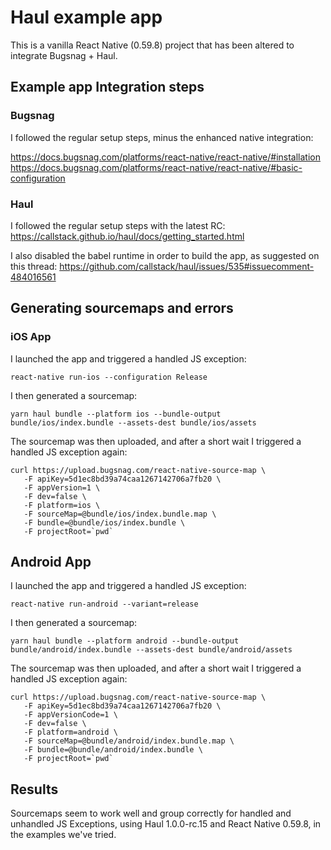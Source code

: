 # Haul example app

This is a vanilla React Native (0.59.8) project that has been altered to integrate Bugsnag + Haul.

## Example app Integration steps

### Bugsnag

I followed the regular setup steps, minus the enhanced native integration:

https://docs.bugsnag.com/platforms/react-native/react-native/#installation
https://docs.bugsnag.com/platforms/react-native/react-native/#basic-configuration

### Haul

I followed the regular setup steps with the latest RC:
https://callstack.github.io/haul/docs/getting_started.html

I also disabled the babel runtime in order to build the app, as suggested on this thread: https://github.com/callstack/haul/issues/535#issuecomment-484016561

## Generating sourcemaps and errors

### iOS App

I launched the app and triggered a handled JS exception:

```
react-native run-ios --configuration Release
```

I then generated a sourcemap:

```
yarn haul bundle --platform ios --bundle-output bundle/ios/index.bundle --assets-dest bundle/ios/assets
```

The sourcemap was then uploaded, and after a short wait I triggered a handled JS exception again:

```
curl https://upload.bugsnag.com/react-native-source-map \
   -F apiKey=5d1ec8bd39a74caa1267142706a7fb20 \
   -F appVersion=1 \
   -F dev=false \
   -F platform=ios \
   -F sourceMap=@bundle/ios/index.bundle.map \
   -F bundle=@bundle/ios/index.bundle \
   -F projectRoot=`pwd`
```

## Android App

I launched the app and triggered a handled JS exception:

```
react-native run-android --variant=release
```

I then generated a sourcemap:

```
yarn haul bundle --platform android --bundle-output bundle/android/index.bundle --assets-dest bundle/android/assets
```

The sourcemap was then uploaded, and after a short wait I triggered a handled JS exception again:

```
curl https://upload.bugsnag.com/react-native-source-map \
   -F apiKey=5d1ec8bd39a74caa1267142706a7fb20 \
   -F appVersionCode=1 \
   -F dev=false \
   -F platform=android \
   -F sourceMap=@bundle/android/index.bundle.map \
   -F bundle=@bundle/android/index.bundle \
   -F projectRoot=`pwd`
```

## Results

Sourcemaps seem to work well and group correctly for handled and unhandled JS Exceptions, using Haul 1.0.0-rc.15 and React Native 0.59.8, in the examples we've tried.
